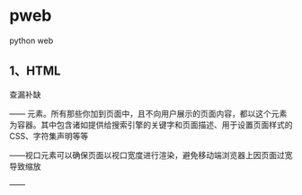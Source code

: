 # pweb

python web

## 1、HTML

查漏补缺

<head></head>——<head> 元素。所有那些你加到页面中，且不向用户展示的页面内容，都以这个元素为容器。其中包含诸如提供给搜索引擎的关键字和页面描述、用于设置页面样式的 CSS、字符集声明等等

<meta name="viewport" content="width=device-width">——视口元素可以确保页面以视口宽度进行渲染，避免移动端浏览器上因页面过宽导致缩放

<title></title>——<title> 元素。该元素设置页面的标题，显示在浏览器标签页上，也作为收藏网页的描述文字

<body></body>——<body> 元素。该元素包含期望让用户在访问页面时看到的全部内容，包括文本、图像、视频、游戏、可播放的音轨或其他内容。

```html
<img src="./css/new.css" alt="my bt" />
```

该元素通过包含图像文件路径的地址属性 src，可在所在位置嵌入图像。
该元素还包括一个替换文字属性 alt，是图像的描述内容，用于当图像不能被用户看见时显示

不可见得原因是:

1. 用户有视觉障碍。视障用户可以使用屏幕阅读器来朗读 alt 属性的内容。
2. 有些错误使图像无法显示。可以试着故意将 src 属性里的路径改错。保存并刷新页面就可以在图像位置看到：

alt 属性的关键字即“描述文本”。alt 文本应向用户完整地传递图像要表达的意思。用 "测试图片" 来描述 Firefox 标志并不合适，修改成 "Firefox 标志：一只盘旋在地球上的火狐" 就好多了。

## 2、CSS

```css
/* p 作为选择器 */
/* 整体为一个规则集 */
/* 一段为一个声明 */
/* color 为属性 */
/* red 为属性值 */
p {
  color: red;
}
```

```css
h1 {
  margin: 0 auto;
  border: 5px solid black;
  text-shadow: 3px 3px 1px black;
}
/*
margin: 0 auto; 当你在 margin 或 padding 这样的属性上设置两个值时，第一个值影响元素的上下方向（在这个例子中设置为 0）；第二个值影响左右方向。(这里，auto 是一个特殊的值，它将可用的水平空间平均分配给左和右）。如 Margin 语法中所记载的那样，你也可以使用一个、两个、三个或四个值。 
 */
/* 
 border: 5px solid black; 这是为边框的宽度、样式和颜色设置的值。在本例中，它是一个在主体的所有侧面的 5 像素宽的纯黑色边框
*/
/*
你可能已经注意到，在正文的顶部有一个难看的间隙。这是因为浏览器对 h1 元素（以及其他元素）应用了默认样式。这可能看起来是个坏主意，但其目的是为没有样式的页面提供基本的可读性。为了消除这种间隙，我们用设置 margin: 0; 来覆盖浏览器的默认样式。 
*/
```

`text-shadow`:对元素的文本内容施加阴影

- 第一个像素值设置阴影与文本的水平偏移量：它横移的距离。
- 第二个像素值设置阴影与文本的垂直偏移量：它向下移动的距离。
- 第三个像素值设置阴影的模糊半径。一个更大的值会产生一个更模糊的阴影。
- 第四个值设置阴影的基色。

## 3、JavaScript

## 4、Vue3

## 5、Sevlet

## 6、Django
